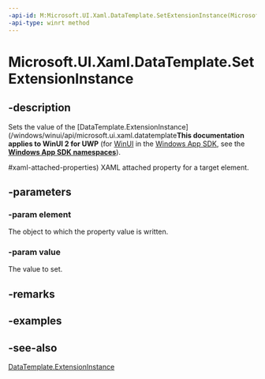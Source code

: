 ```yaml
---
-api-id: M:Microsoft.UI.Xaml.DataTemplate.SetExtensionInstance(Microsoft.UI.Xaml.FrameworkElement,Microsoft.UI.Xaml.IDataTemplateExtension)
-api-type: winrt method
---
```


<!-- Method syntax
public void SetExtensionInstance(Windows.UI.Xaml.FrameworkElement element, Windows.UI.Xaml.IDataTemplateExtension value)
-->

# Microsoft.UI.Xaml.DataTemplate.SetExtensionInstance

## -description
Sets the value of the [DataTemplate.ExtensionInstance](/windows/winui/api/microsoft.ui.xaml.datatemplate**This documentation applies to WinUI 2 for UWP** (for [WinUI](/windows/apps/winui/winui3/) in the [Windows App SDK](/windows/apps/windows-app-sdk/), see the **[Windows App SDK namespaces](/windows/windows-app-sdk/api/winrt/)**).

#xaml-attached-properties) XAML attached property for a target element.

## -parameters
### -param element
The object to which the property value is written.

### -param value
The value to set.

## -remarks

## -examples

## -see-also
[DataTemplate.ExtensionInstance](/windows/winui/api/microsoft.ui.xaml.datatemplate#xaml-attached-properties)
